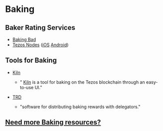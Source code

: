# Baking

## Baker Rating Services

* [Baking Bad](https://baking-bad.org)
* [Tezos Nodes](https://www.tezos-nodes.com/) \([iOS](https://apps.apple.com/us/app/tezos-nodes/id1517012548?l=&ls=1) [Android](https://play.google.com/store/apps/details?id=com.tezosnodes.tezosnodes)\)

## Tools for Baking

* [Kiln](https://tezos-kiln.org/%20)
  * " [Kiln](https://gitlab.com/obsidian.systems/kiln) is a tool for baking on the Tezos blockchain through an easy-to-use UI."
* [TRD](https://github.com/tezosland/tezos-reward-distributer%20)

  * "software for distributing baking rewards with delegators."

## [Need more Baking resources?](../baking/)

